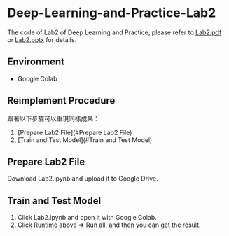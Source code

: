 # Deep-Learning-and-Practice-Lab2
The code of Lab2 of Deep Learning and Practice, please refer to [Lab2.pdf](https://github.com/nomiaro/Deep-Learning-and-Practice/blob/main/Lab2-Backpropagation/Lab2-Backpropagation.pdf) or [Lab2.pptx](https://github.com/nomiaro/Deep-Learning-and-Practice/blob/main/Lab2-Backpropagation/Lab2-Backpropagation.pptx) for details.

## Environment
- Google Colab

## Reimplement Procedure
跟著以下步驟可以重現同樣成果：
1. [Prepare Lab2 File](#Prepare Lab2 File)
2. [Train and Test Model](#Train and Test Model)

## Prepare Lab2 File
Download Lab2.ipynb and upload it to Google Drive.

## Train and Test Model
1. Click Lab2.ipynb and open it with Google Colab.
2. Click Runtime above => Run all, and then you can get the result.
